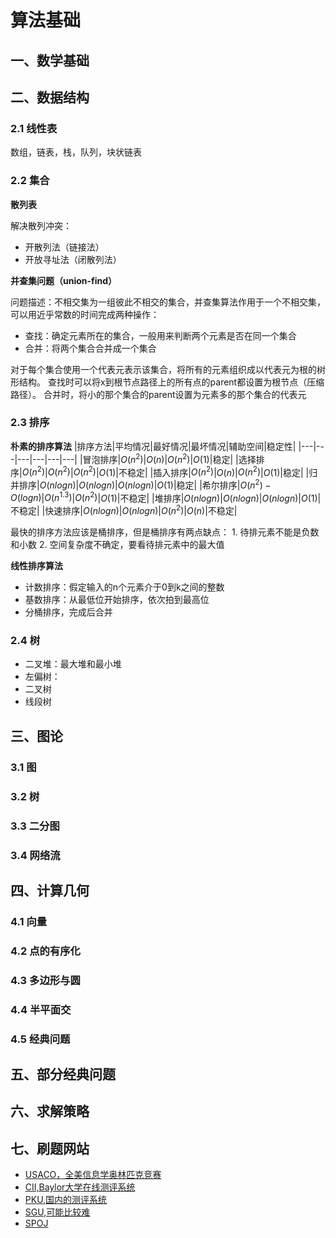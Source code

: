 # 算法基础

## 一、数学基础

## 二、数据结构

### 2.1 线性表

数组，链表，栈，队列，块状链表

### 2.2 集合

**散列表**

解决散列冲突：
+ 开散列法（链接法）
+ 开放寻址法（闭散列法）

**并查集问题（union-find）**

问题描述：不相交集为一组彼此不相交的集合，并查集算法作用于一个不相交集，可以用近乎常数的时间完成两种操作：
+ 查找：确定元素所在的集合，一般用来判断两个元素是否在同一个集合
+ 合并：将两个集合合并成一个集合

对于每个集合使用一个代表元表示该集合，将所有的元素组织成以代表元为根的树形结构。
查找时可以将x到根节点路径上的所有点的parent都设置为根节点（压缩路径）。
合并时，将小的那个集合的parent设置为元素多的那个集合的代表元

### 2.3 排序

**朴素的排序算法**
|排序方法|平均情况|最好情况|最坏情况|辅助空间|稳定性|
|---|---|---|---|---|---|
|冒泡排序|$O(n^2)$|$O(n)$|$O(n^2)$|$O(1)$|稳定|
|选择排序|$O(n^2)$|$O(n^2)$|$O(n^2)$|$O(1)$|不稳定|
|插入排序|$O(n^2)$|$O(n)$|$O(n^2)$|$O(1)$|稳定|
|归并排序|$O(nlogn)$|$O(nlogn)$|$O(nlogn)$|$O(1)$|稳定|
|希尔排序|$O(n^2) - O(log n)$|$O(n^1.3)$|$O(n^2)$|$O(1)$|不稳定|
|堆排序|$O(nlogn)$|$O(nlogn)$|$O(nlogn)$|$O(1)$|不稳定|
|快速排序|$O(nlogn)$|$O(nlogn)$|$O(n^2)$|$O(n)$|不稳定|

最快的排序方法应该是桶排序，但是桶排序有两点缺点：
    1. 待排元素不能是负数和小数
    2. 空间复杂度不确定，要看待排元素中的最大值

**线性排序算法**

+ 计数排序：假定输入的n个元素介于0到k之间的整数
+ 基数排序：从最低位开始排序，依次拍到最高位
+ 分桶排序，完成后合并

### 2.4 树

+ 二叉堆：最大堆和最小堆
+ 左偏树：
+ 二叉树
+ 线段树

## 三、图论

### 3.1 图

### 3.2 树

### 3.3 二分图

### 3.4 网络流

## 四、计算几何

### 4.1 向量

### 4.2 点的有序化

### 4.3 多边形与圆

### 4.4 半平面交

### 4.5 经典问题

## 五、部分经典问题

## 六、求解策略

## 七、刷题网站

+ [USACO，全美信息学奥林匹克竞赛](http://train.usaco.org/usacogate)
+ [CII,Baylor大学在线测评系统](https://www.construction-institute.org/)
+ [PKU,国内的测评系统](http://poj.org)
+ [SGU,可能比较难](http://acm.sgu.ru)
+ [SPOJ](http://www.spoj.pl/)